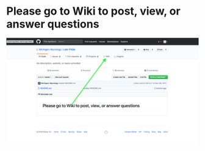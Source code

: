 # Please go to Wiki to post, view, or answer questions
![alt text](https://github.com/Michigan-Mycology/Lab-FAQs/blob/master/Screenshot_Wiki.png)
